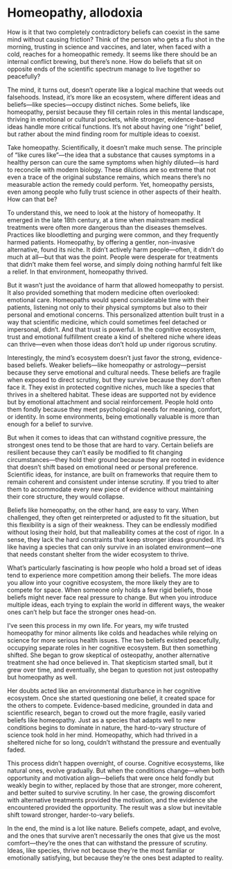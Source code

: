 # Homeopathy, allodoxia

How is it that two completely contradictory beliefs can coexist in the same mind without causing friction? Think of the person who gets a flu shot in the morning, trusting in science and vaccines, and later, when faced with a cold, reaches for a homeopathic remedy. It seems like there should be an internal conflict brewing, but there’s none. How do beliefs that sit on opposite ends of the scientific spectrum manage to live together so peacefully?

The mind, it turns out, doesn’t operate like a logical machine that weeds out falsehoods. Instead, it’s more like an ecosystem, where different ideas and beliefs—like species—occupy distinct niches. Some beliefs, like homeopathy, persist because they fill certain roles in this mental landscape, thriving in emotional or cultural pockets, while stronger, evidence-based ideas handle more critical functions. It’s not about having one “right” belief, but rather about the mind finding room for multiple ideas to coexist.

Take homeopathy. Scientifically, it doesn’t make much sense. The principle of “like cures like”—the idea that a substance that causes symptoms in a healthy person can cure the same symptoms when highly diluted—is hard to reconcile with modern biology. These dilutions are so extreme that not even a trace of the original substance remains, which means there’s no measurable action the remedy could perform. Yet, homeopathy persists, even among people who fully trust science in other aspects of their health. How can that be?

To understand this, we need to look at the history of homeopathy. It emerged in the late 18th century, at a time when mainstream medical treatments were often more dangerous than the diseases themselves. Practices like bloodletting and purging were common, and they frequently harmed patients. Homeopathy, by offering a gentler, non-invasive alternative, found its niche. It didn’t actively harm people—often, it didn’t do much at all—but that was the point. People were desperate for treatments that didn’t make them feel worse, and simply doing nothing harmful felt like a relief. In that environment, homeopathy thrived.

But it wasn’t just the avoidance of harm that allowed homeopathy to persist. It also provided something that modern medicine often overlooked: emotional care. Homeopaths would spend considerable time with their patients, listening not only to their physical symptoms but also to their personal and emotional concerns. This personalized attention built trust in a way that scientific medicine, which could sometimes feel detached or impersonal, didn’t. And that trust is powerful. In the cognitive ecosystem, trust and emotional fulfillment create a kind of sheltered niche where ideas can thrive—even when those ideas don’t hold up under rigorous scrutiny.

Interestingly, the mind’s ecosystem doesn’t just favor the strong, evidence-based beliefs. Weaker beliefs—like homeopathy or astrology—persist because they serve emotional and cultural needs. These beliefs are fragile when exposed to direct scrutiny, but they survive because they don’t often face it. They exist in protected cognitive niches, much like a species that thrives in a sheltered habitat. These ideas are supported not by evidence but by emotional attachment and social reinforcement. People hold onto them fondly because they meet psychological needs for meaning, comfort, or identity. In some environments, being emotionally valuable is more than enough for a belief to survive.

But when it comes to ideas that can withstand cognitive pressure, the strongest ones tend to be those that are hard to vary. Certain beliefs are resilient because they can’t easily be modified to fit changing circumstances—they hold their ground because they are rooted in evidence that doesn’t shift based on emotional need or personal preference. Scientific ideas, for instance, are built on frameworks that require them to remain coherent and consistent under intense scrutiny. If you tried to alter them to accommodate every new piece of evidence without maintaining their core structure, they would collapse.

Beliefs like homeopathy, on the other hand, are easy to vary. When challenged, they often get reinterpreted or adjusted to fit the situation, but this flexibility is a sign of their weakness. They can be endlessly modified without losing their hold, but that malleability comes at the cost of rigor. In a sense, they lack the hard constraints that keep stronger ideas grounded. It’s like having a species that can only survive in an isolated environment—one that needs constant shelter from the wider ecosystem to thrive.

What’s particularly fascinating is how people who hold a broad set of ideas tend to experience more competition among their beliefs. The more ideas you allow into your cognitive ecosystem, the more likely they are to compete for space. When someone only holds a few rigid beliefs, those beliefs might never face real pressure to change. But when you introduce multiple ideas, each trying to explain the world in different ways, the weaker ones can’t help but face the stronger ones head-on.

I’ve seen this process in my own life. For years, my wife trusted homeopathy for minor ailments like colds and headaches while relying on science for more serious health issues. The two beliefs existed peacefully, occupying separate roles in her cognitive ecosystem. But then something shifted. She began to grow skeptical of osteopathy, another alternative treatment she had once believed in. That skepticism started small, but it grew over time, and eventually, she began to question not just osteopathy but homeopathy as well.

Her doubts acted like an environmental disturbance in her cognitive ecosystem. Once she started questioning one belief, it created space for the others to compete. Evidence-based medicine, grounded in data and scientific research, began to crowd out the more fragile, easily varied beliefs like homeopathy. Just as a species that adapts well to new conditions begins to dominate in nature, the hard-to-vary structure of science took hold in her mind. Homeopathy, which had thrived in a sheltered niche for so long, couldn’t withstand the pressure and eventually faded.

This process didn’t happen overnight, of course. Cognitive ecosystems, like natural ones, evolve gradually. But when the conditions change—when both opportunity and motivation align—beliefs that were once held fondly but weakly begin to wither, replaced by those that are stronger, more coherent, and better suited to survive scrutiny. In her case, the growing discomfort with alternative treatments provided the motivation, and the evidence she encountered provided the opportunity. The result was a slow but inevitable shift toward stronger, harder-to-vary beliefs.

In the end, the mind is a lot like nature. Beliefs compete, adapt, and evolve, and the ones that survive aren’t necessarily the ones that give us the most comfort—they’re the ones that can withstand the pressure of scrutiny. Ideas, like species, thrive not because they’re the most familiar or emotionally satisfying, but because they’re the ones best adapted to reality.

